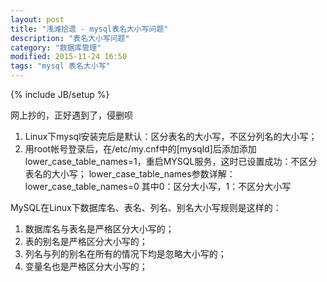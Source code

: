 ```yaml
---
layout: post
title: "浅滩拾遗 - mysql表名大小写问题"
description: "表名大小写问题"
category: "数据库管理"
modified: 2015-11-24 16:50
tags: "mysql 表名大小写"
---
```

{% include JB/setup %}

网上抄的，正好遇到了，侵删呗

1. Linux下mysql安装完后是默认：区分表名的大小写，不区分列名的大小写；
2. 用root帐号登录后，在/etc/my.cnf中的[mysqld]后添加添加lower_case_table_names=1，重启MYSQL服务，这时已设置成功：不区分表名的大小写；
lower_case_table_names参数详解：
lower_case_table_names=0
其中0：区分大小写，1：不区分大小写

MySQL在Linux下数据库名、表名、列名、别名大小写规则是这样的：

1. 数据库名与表名是严格区分大小写的；
2. 表的别名是严格区分大小写的；
3. 列名与列的别名在所有的情况下均是忽略大小写的；
4. 变量名也是严格区分大小写的；
